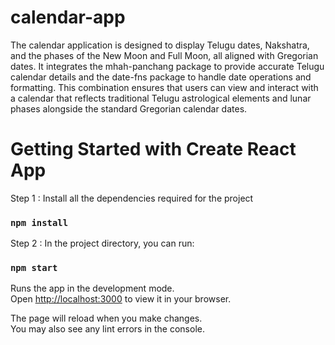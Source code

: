 # calendar-app
The calendar application is designed to display Telugu dates, Nakshatra, and the phases of the New Moon and Full Moon, all aligned with Gregorian dates. It integrates the mhah-panchang package to provide accurate Telugu calendar details and the date-fns package to handle date operations and formatting. This combination ensures that users can view and interact with a calendar that reflects traditional Telugu astrological elements and lunar phases alongside the standard Gregorian calendar dates.

# Getting Started with Create React App
Step 1 : Install all the dependencies required for the project
### `npm install`

Step 2 : In the project directory, you can run:

### `npm start`

Runs the app in the development mode.\
Open [http://localhost:3000](http://localhost:3000) to view it in your browser.

The page will reload when you make changes.\
You may also see any lint errors in the console.
